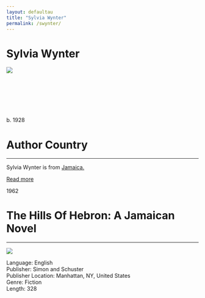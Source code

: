 ```yaml
---
layout: defaultau
title: "Sylvia Wynter"
permalink: /swynter/
---
```

<!-- partial:index.partial.html -->
<div class="content">
    <h1>Sylvia Wynter</h1>
    <div class="quote">
        <div><img src="https://pbs.twimg.com/media/End6eeJW8AAzMn1.jpg" class="logo"></div>
    </div>
    <div class="timeline">
        <div style="padding-bottom:100px;"></div>
        <div class="block">
            <div class="date right"><p class="right">b. 1928</p></div>
            <div class="dot"></div>
            <div class="left first">
            <div class="author_country">
                <h1>Author Country</h1><hr>
            <div class="aclocation"><p>Sylvia Wynter is from <a href="{{ site.baseurl }}/4/">Jamaica.</a></p></div>
              <div class="acreadmore">   <a href="https://en.wikipedia.org/wiki/Sylvia_Wynter" target="_blank">Read more</a></div>
            </div>
            </div>
        </div>
        <div class="block">
            <div class="date left"><p class="left">1962</p></div>
            <div class="dot"></div>
            <div class="right hide">
                <h1>The Hills Of Hebron: A Jamaican Novel</h1><hr>
                <p><img src="https://m.media-amazon.com/images/W/WEBP_402378-T2/images/I/51NYwcs6N5L._SY291_BO1,204,203,200_QL40_FMwebp_.jpg"></p>
                <p>
                Language: English<br>
                Publisher: Simon and Schuster<br>
                Publisher Location: Manhattan, NY, United States<br>
                Genre: Fiction<br>
                Length: 328<br>
                </p>
            </div>
        </div>
  <!-- partial -->
<script src='https://cdnjs.cloudflare.com/ajax/libs/jquery/3.1.1/jquery.min.js'></script><script  src="{{ site.baseurl }}/assets/js/authorscript.js"></script>